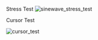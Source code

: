 
Stress Test
![sinewave_stress_test](https://user-images.githubusercontent.com/95479952/162120576-93b3abbb-589c-40e3-b56c-a046997604cf.gif)

Cursor Test

![cursor_test](https://user-images.githubusercontent.com/95479952/162120592-9fcbc3a1-db7a-438a-a6af-4d91f9d6f755.gif)

